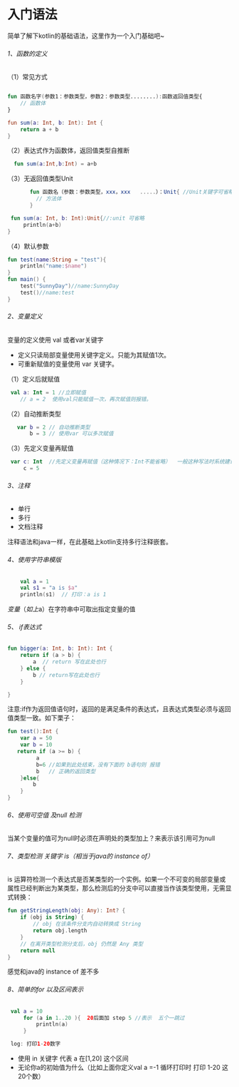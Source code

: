 # 入门语法

简单了解下kotlin的基础语法，这里作为一个入门基础吧~

###### 1、函数的定义

（1）常见方式

```kotlin

fun 函数名字(参数1：参数类型，参数2：参数类型........):函数返回值类型{
    // 函数体
}

fun sum(a: Int, b: Int): Int {
    return a + b
}
```

（2）表达式作为函数体，返回值类型自推断

```kotlin
  fun sum(a:Int,b:Int) = a+b
```
（3）无返回值类型Unit

```kotlin
       fun 函数名（参数：参数类型，xxx，xxx   .....）：Unit{ //Unit关键字可省略，默认。
         // 方法体
       }

 fun sum(a: Int, b: Int):Unit{//:unit 可省略
     println(a+b)
}
```

（4）默认参数

```kotlin
fun test(name:String = "test"){
    println("name:$name")
}
fun main() {
    test("SunnyDay")//name:SunnyDay
    test()//name:test
}
```

###### 2、变量定义

变量的定义使用 val 或者var关键字
- 定义只读局部变量使⽤关键字定义。只能为其赋值1次。
- 可重新赋值的变量使⽤ var 关键字。

（1）定义后就赋值

```kotlin
 val a: Int = 1 //立即赋值
    // a = 2  使用val只能赋值一次，再次赋值则报错。
```
（2）自动推断类型
```kotlin
   var b = 2 // 自动推断类型
       b = 3 // 使用var 可以多次赋值
```

（3）先定义变量再赋值
```kotlin
 var c: Int  //先定义变量再赋值（这种情况下：Int不能省略）  一般这种写法时系统建议你改为第一种方式
     c = 5

```

###### 3、注释
- 单行
- 多行
- 文档注释

注释语法和java一样，在此基础上kotlin支持多行注释嵌套。

###### 4、使⽤字符串模版
```kotlin
    val a = 1
    val s1 = "a is $a"
    println(s1)  // 打印：a is 1

```
$变量（如上$a）在字符串中可取出指定变量的值

###### 5、 if表达式
```kotlin
fun bigger(a: Int, b: Int): Int {
    return if (a > b) {
        a  // return 写在此处也行
    } else {
        b // return写在此处也行
    }

}
```
注意:if作为返回值语句时，返回的是满足条件的表达式，且表达式类型必须与返回值类型一致。如下栗子：

```kotlin
fun test():Int {
    var a = 50
    var b = 10
   return if (a >= b) {
         a
         b=6 //如果到此处结束，没有下面的 b语句则 报错
         b   // 正确的返回类型
    }else{
        b
    }
}
```
###### 6、使用可空值 及null 检测

当某个变量的值可为null时必须在声明处的类型加上？来表示该引用可为null


###### 7、类型检测 关键字 is（相当于java的 instance of）

is 运算符检测⼀个表达式是否某类型的⼀个实例。如果⼀个不可变的局部变量或属性已经判断出为某类型，那么检测后的分⽀中可以直接当作该类型使⽤，⽆需显式转换：

```kotlin
fun getStringLength(obj: Any): Int? {
    if (obj is String) {
        // obj 在该条件分⽀内⾃动转换成 String
        return obj.length
    }
    // 在离开类型检测分⽀后，obj 仍然是 Any 类型
    return null
}
```
感觉和java的 instance of 差不多

###### 8、简单的for 以及区间表示
```kotlin
 val a = 10
     for (a in 1..20 ){  20后面加 step 5 //表示  五个一跳过
         println(a)
     }

 log: 打印1-20数字

```
- 使用 in 关键字 代表 a 在[1,20] 这个区间 
- 无论你a的初始值为什么（比如上面你定义val a =-1 循环打印时 打印 1-20 这20个数）


